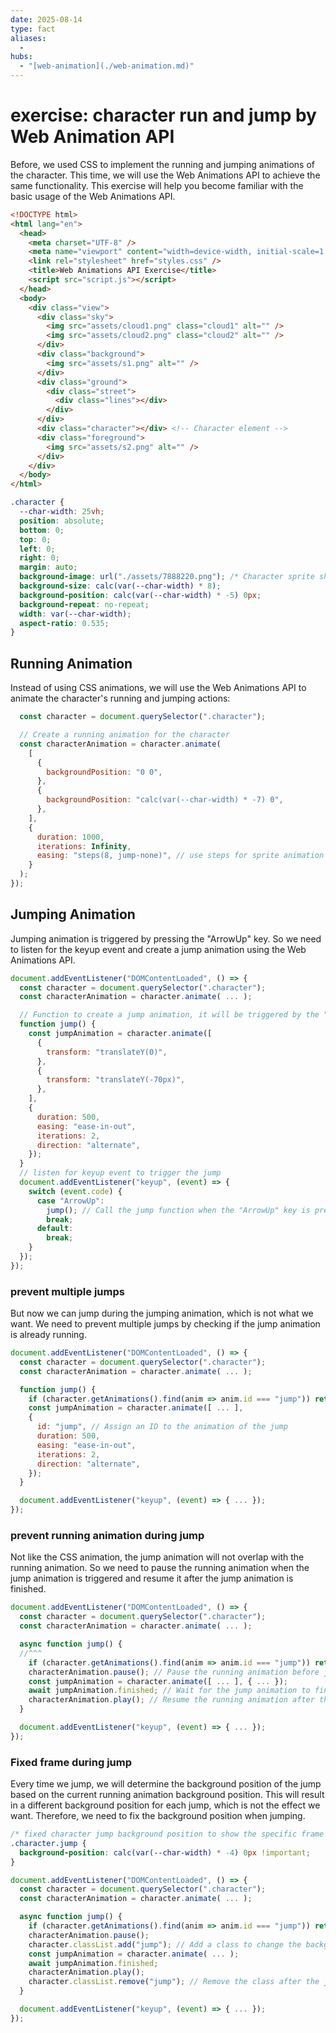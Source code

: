 ```yaml
---
date: 2025-08-14
type: fact
aliases:
  -
hubs:
  - "[web-animation](./web-animation.md)"
---
```


# exercise: character run and jump by Web Animation API

Before, we used CSS to implement the running and jumping animations of the character. This time, we will use the Web Animations API to achieve the same functionality. This exercise will help you become familiar with the basic usage of the Web Animations API.

```html
<!DOCTYPE html>
<html lang="en">
  <head>
    <meta charset="UTF-8" />
    <meta name="viewport" content="width=device-width, initial-scale=1.0" />
    <link rel="stylesheet" href="styles.css" />
    <title>Web Animations API Exercise</title>
    <script src="script.js"></script>
  </head>
  <body>
    <div class="view">
      <div class="sky">
        <img src="assets/cloud1.png" class="cloud1" alt="" />
        <img src="assets/cloud2.png" class="cloud2" alt="" />
      </div>
      <div class="background">
        <img src="assets/s1.png" alt="" />
      </div>
      <div class="ground">
        <div class="street">
          <div class="lines"></div>
        </div>
      </div>
      <div class="character"></div> <!-- Character element -->
      <div class="foreground">
        <img src="assets/s2.png" alt="" />
      </div>
    </div>
  </body>
</html>
```

```css
.character {
  --char-width: 25vh;
  position: absolute;
  bottom: 0;
  top: 0;
  left: 0;
  right: 0;
  margin: auto;
  background-image: url("./assets/7888220.png"); /* Character sprite sheet */
  background-size: calc(var(--char-width) * 8);
  background-position: calc(var(--char-width) * -5) 0px;
  background-repeat: no-repeat;
  width: var(--char-width);
  aspect-ratio: 0.535;
}
```


## Running Animation

Instead of using CSS animations, we will use the Web Animations API to animate the character's running and jumping actions:

```js
  const character = document.querySelector(".character");

  // Create a running animation for the character
  const characterAnimation = character.animate(
    [
      {
        backgroundPosition: "0 0",
      },
      {
        backgroundPosition: "calc(var(--char-width) * -7) 0",
      },
    ],
    {
      duration: 1000,
      iterations: Infinity,
      easing: "steps(8, jump-none)", // use steps for sprite animation
    }
  );
});
```

## Jumping Animation

Jumping animation is triggered by pressing the "ArrowUp" key. So we need to listen for the keyup event and create a jump animation using the Web Animations API.

```js
document.addEventListener("DOMContentLoaded", () => {
  const character = document.querySelector(".character");
  const characterAnimation = character.animate( ... );

  // Function to create a jump animation, it will be triggered by the "ArrowUp" key
  function jump() {
    const jumpAnimation = character.animate([
      {
        transform: "translateY(0)",
      },
      {
        transform: "translateY(-70px)",
      },
    ],
    {
      duration: 500,
      easing: "ease-in-out",
      iterations: 2,
      direction: "alternate",
    });
  }
  // listen for keyup event to trigger the jump
  document.addEventListener("keyup", (event) => {
    switch (event.code) {
      case "ArrowUp":
        jump(); // Call the jump function when the "ArrowUp" key is pressed
        break;
      default:
        break;
    }
  });
});
```

### prevent multiple jumps

But now we can jump during the jumping animation, which is not what we want. We need to prevent multiple jumps by checking if the jump animation is already running.

```js
document.addEventListener("DOMContentLoaded", () => {
  const character = document.querySelector(".character");
  const characterAnimation = character.animate( ... );

  function jump() {
    if (character.getAnimations().find(anim => anim.id === "jump")) return; // Prevent multiple jumps by checking for existing jump animation with ID "jump"
    const jumpAnimation = character.animate([ ... ],
    {
      id: "jump", // Assign an ID to the animation of the jump
      duration: 500,
      easing: "ease-in-out",
      iterations: 2,
      direction: "alternate",
    });
  }

  document.addEventListener("keyup", (event) => { ... });
});
```

### prevent running animation during jump

Not like the CSS animation, the jump animation will not overlap with the running animation. So we need to pause the running animation when the jump animation is triggered and resume it after the jump animation is finished.

```js
document.addEventListener("DOMContentLoaded", () => {
  const character = document.querySelector(".character");
  const characterAnimation = character.animate( ... );

  async function jump() {
  //^^^
    if (character.getAnimations().find(anim => anim.id === "jump")) return;
    characterAnimation.pause(); // Pause the running animation before jumping
    const jumpAnimation = character.animate([ ... ], { ... });
    await jumpAnimation.finished; // Wait for the jump animation to finish (you can also use event `finish`)
    characterAnimation.play(); // Resume the running animation after the jump
  }

  document.addEventListener("keyup", (event) => { ... });
});
```

### Fixed frame during jump

Every time we jump, we will determine the background position of the jump based on the current running animation background position. This will result in a different background position for each jump, which is not the effect we want. Therefore, we need to fix the background position when jumping.


```css
/* fixed character jump background position to show the specific frame for jumping */
.character.jump {
  background-position: calc(var(--char-width) * -4) 0px !important;
}
```


```js
document.addEventListener("DOMContentLoaded", () => {
  const character = document.querySelector(".character");
  const characterAnimation = character.animate( ... );

  async function jump() {
    if (character.getAnimations().find(anim => anim.id === "jump")) return;
    characterAnimation.pause();
    character.classList.add("jump"); // Add a class to change the background position for the jump animation
    const jumpAnimation = character.animate( ... );
    await jumpAnimation.finished;
    characterAnimation.play();
    character.classList.remove("jump"); // Remove the class after the jump animation is done
  }

  document.addEventListener("keyup", (event) => { ... });
});
```



